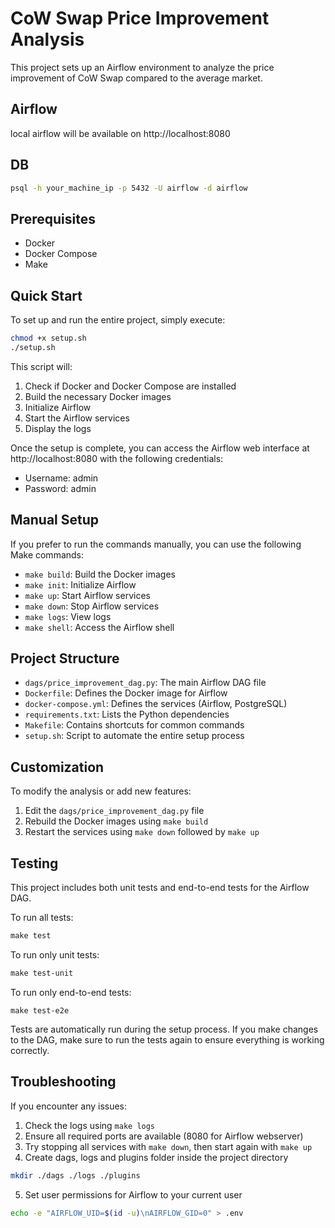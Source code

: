 # CoW Swap Price Improvement Analysis

This project sets up an Airflow environment to analyze the price improvement of CoW Swap compared to the average market.


## Airflow
local airflow will be available on http://localhost:8080

## DB
```bash
psql -h your_machine_ip -p 5432 -U airflow -d airflow
```


## Prerequisites

- Docker
- Docker Compose
- Make

## Quick Start

To set up and run the entire project, simply execute:
```sh
chmod +x setup.sh
./setup.sh
```

This script will:
1. Check if Docker and Docker Compose are installed
2. Build the necessary Docker images
3. Initialize Airflow
4. Start the Airflow services
5. Display the logs

Once the setup is complete, you can access the Airflow web interface at http://localhost:8080 with the following credentials:
- Username: admin
- Password: admin

## Manual Setup

If you prefer to run the commands manually, you can use the following Make commands:

- `make build`: Build the Docker images
- `make init`: Initialize Airflow
- `make up`: Start Airflow services
- `make down`: Stop Airflow services
- `make logs`: View logs
- `make shell`: Access the Airflow shell

## Project Structure

- `dags/price_improvement_dag.py`: The main Airflow DAG file
- `Dockerfile`: Defines the Docker image for Airflow
- `docker-compose.yml`: Defines the services (Airflow, PostgreSQL)
- `requirements.txt`: Lists the Python dependencies
- `Makefile`: Contains shortcuts for common commands
- `setup.sh`: Script to automate the entire setup process

## Customization

To modify the analysis or add new features:
1. Edit the `dags/price_improvement_dag.py` file
2. Rebuild the Docker images using `make build`
3. Restart the services using `make down` followed by `make up`

## Testing

This project includes both unit tests and end-to-end tests for the Airflow DAG.

To run all tests:
```Makefile
make test
```

To run only unit tests:
```Makefile
make test-unit
```

To run only end-to-end tests:
```
make test-e2e   
```

Tests are automatically run during the setup process. If you make changes to the DAG, make sure to run the tests again to ensure everything is working correctly.

## Troubleshooting

If you encounter any issues:
1. Check the logs using `make logs`
2. Ensure all required ports are available (8080 for Airflow webserver)
3. Try stopping all services with `make down`, then start again with `make up`
4. Create dags, logs and plugins folder inside the project directory
```bash
mkdir ./dags ./logs ./plugins
```
5. Set user permissions for Airflow to your current user
```bash
echo -e "AIRFLOW_UID=$(id -u)\nAIRFLOW_GID=0" > .env
```

